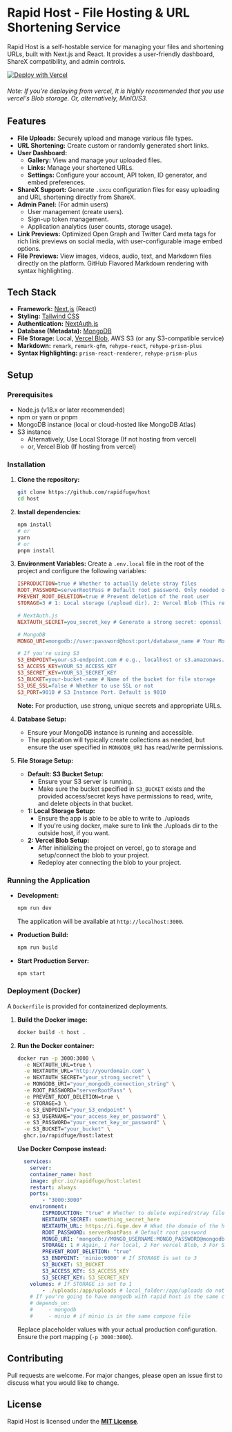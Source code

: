 # Rapid Host - File Hosting & URL Shortening Service

Rapid Host is a self-hostable service for managing your files and shortening URLs, built with Next.js and React. It provides a user-friendly dashboard, ShareX compatibility, and admin controls.

[![Deploy with Vercel](https://vercel.com/button)](https://vercel.com/new/clone?repository-url=https%3A%2F%2Fgithub.com%2Frapidfuge%2Fhost&env=MONGO_URI,STORAGE,ISPRODUCTION,ROOT_PASSWORD,NEXTAUTH_URL,NEXTAUTH_SECRET&envDescription=Go%20read%20the%20number%203%20of%20installation%20on%20the%20README%20for%20more%20information%20about%20the%20Environment%20variables.&envLink=https%3A%2F%2Fgithub.com%2FRapidFuge%2Fhost%2F%23installation)

###### Note: If you're deploying from vercel, It is highly recommended that you use vercel's Blob storage. Or, alternatively, MinIO/S3.

## Features

*   **File Uploads:** Securely upload and manage various file types.
*   **URL Shortening:** Create custom or randomly generated short links.
*   **User Dashboard:**
    *   **Gallery:** View and manage your uploaded files.
    *   **Links:** Manage your shortened URLs.
    *   **Settings:** Configure your account, API token, ID generator, and embed preferences.
*   **ShareX Support:** Generate `.sxcu` configuration files for easy uploading and URL shortening directly from ShareX.
*   **Admin Panel:** (For admin users)
    *   User management (create users).
    *   Sign-up token management.
    *   Application analytics (user counts, storage usage).
*   **Link Previews:** Optimized Open Graph and Twitter Card meta tags for rich link previews on social media, with user-configurable image embed options.
*   **File Previews:** View images, videos, audio, text, and Markdown files directly on the platform. GitHub Flavored Markdown rendering with syntax highlighting.

## Tech Stack

*   **Framework:** [Next.js](https://nextjs.org/) (React)
*   **Styling:** [Tailwind CSS](https://tailwindcss.com/)
*   **Authentication:** [NextAuth.js](https://next-auth.js.org/)
*   **Database (Metadata):** [MongoDB](https://www.mongodb.com/)
*   **File Storage:** Local, [Vercel Blob](https://vercel.com/storage/blob), AWS S3 (or any S3-compatible service)
*   **Markdown:** `remark`, `remark-gfm`, `rehype-react`, `rehype-prism-plus`
*   **Syntax Highlighting:** `prism-react-renderer`, `rehype-prism-plus`

## Setup

### Prerequisites

*   Node.js (v18.x or later recommended)
*   npm or yarn or pnpm
*   MongoDB instance (local or cloud-hosted like MongoDB Atlas)
*   S3 instance
    * Alternatively, Use Local Storage (If not hosting from vercel)
    * or, Vercel Blob (If hosting from vercel)

### Installation

1.  **Clone the repository:**
    ```bash
    git clone https://github.com/rapidfuge/host
    cd host
    ```

2.  **Install dependencies:**
    ```bash
    npm install
    # or
    yarn
    # or
    pnpm install
    ```

3.  **Environment Variables:**
    Create a `.env.local` file in the root of the project and configure the following variables:

    ```ini
    ISPRODUCTION=true # Whether to actually delete stray files
    ROOT_PASSWORD=serverRootPass # Default root password. Only needed on first init of MongoDB
    PREVENT_ROOT_DELETION=true # Prevent deletion of the root user
    STORAGE=3 # 1: Local storage (/upload dir). 2: Vercel Blob (This requires the BLOB_READ_WRITE_TOKEN env variable set by vercel.). 3, or anything else: S3 (Default) S3 File DB

    # NextAuth.js
    NEXTAUTH_SECRET=you_secret_key # Generate a strong secret: openssl rand -base64 32

    # MongoDB
    MONGO_URI=mongodb://user:password@host:port/database_name # Your MongoDB connection string

    # If you're using S3
    S3_ENDPOINT=your-s3-endpoint.com # e.g., localhost or s3.amazonaws.com or localhost:9010
    S3_ACCESS_KEY=YOUR_S3_ACCESS_KEY
    S3_SECRET_KEY=YOUR_S3_SECRET_KEY
    S3_BUCKET=your-bucket-name # Name of the bucket for file storage
    S3_USE_SSL=false # Whether to use SSL or not
    S3_PORT=9010 # S3 Instance Port. Default is 9010
    ```
    **Note:** For production, use strong, unique secrets and appropriate URLs.

4.  **Database Setup:**
    *   Ensure your MongoDB instance is running and accessible.
    *   The application will typically create collections as needed, but ensure the user specified in `MONGODB_URI` has read/write permissions.

5.  **File Storage Setup:**
    * **Default: S3 Bucket Setup:**
        *   Ensure your S3 server is running.
        *   Make sure the bucket specified in `S3_BUCKET` exists and the provided access/secret keys have permissions to read, write, and delete objects in that bucket.
    * **1: Local Storage Setup:**
        * Ensure the app is able to be able to write to ./uploads
        * If you're using docker, make sure to link the ./uploads dir to the outside host, if you want.
    * **2: Vercel Blob Setup:**
        * After initializing the project on vercel, go to storage and setup/connect the blob to your project.
        * Redeploy ater connecting the blob to your project.

### Running the Application

*   **Development:**
    ```bash
    npm run dev
    ```
    The application will be available at `http://localhost:3000`.

*   **Production Build:**
    ```bash
    npm run build
    ```

*   **Start Production Server:**
    ```bash
    npm start
    ```

### Deployment (Docker)

A `Dockerfile` is provided for containerized deployments.

1.  **Build the Docker image:**
    ```bash
    docker build -t host .
    ```
2.  **Run the Docker container:**
    ```bash
    docker run -p 3000:3000 \
      -e NEXTAUTH_URL=true \
      -e NEXTAUTH_URL="http://yourdomain.com" \
      -e NEXTAUTH_SECRET="your_strong_secret" \
      -e MONGODB_URI="your_mongodb_connection_string" \
      -e ROOT_PASSWORD="serverRootPass" \
      -e PREVENT_ROOT_DELETION=true \
      -e STORAGE=3 \
      -e S3_ENDPOINT="your_S3_endpoint" \
      -e S3_USERNAME="your_access_key_or_password" \
      -e S3_PASSWORD="your_secret_key_or_password" \
      -e S3_BUCKET="your_bucket" \
      ghcr.io/rapidfuge/host:latest
    ```
    **Use Docker Compose instead:**
    ```yaml
      services:  
        server:  
        container_name: host  
        image: ghcr.io/rapidfuge/host:latest  
        restart: always  
        ports:  
            - "3000:3000"  
        environment:  
            ISPRODUCTION: "true" # Whether to delete expired/stray files/database entry.  
            NEXTAUTH_SECRET: something_secret_here  
            NEXTAUTH_URL: https://i.fuge.dev # What the domain of the host is gonna be. Not required anymore.
            ROOT_PASSWORD: serverRootPass # Default root password  
            MONGO_URI: 'mongodb://MONGO_USERNAME:MONGO_PASSWORD@mongodb:27017/'  
            STORAGE: 1 # Again, 1 For local, 2 For vercel Blob, 3 For S3
            PREVENT_ROOT_DELETION: "true"
            S3_ENDPOINT: 'minio:9000' # If STORAGE is set to 3
            S3_BUCKET: S3_BUCKET 
            S3_ACCESS_KEY: S3_ACCESS_KEY 
            S3_SECRET_KEY: S3_SECRET_KEY 
        volumes: # If STORAGE is set to 1
            - ./uploads:/app/uploads # local_folder:/app/uploads do not change /app/uploads 
        # If you're going to have mongodb with rapid host in the same compose file
        # depends_on:  
        #     - mongodb
        #     - minio # if minio is in the same compose file
    ```
    Replace placeholder values with your actual production configuration. Ensure the port mapping (`-p 3000:3000`).

## Contributing

Pull requests are welcome. For major changes, please open an issue first to discuss what you would like to change.

## License

Rapid Host is licensed under the [**MIT License**](https://opensource.org/license/MIT).